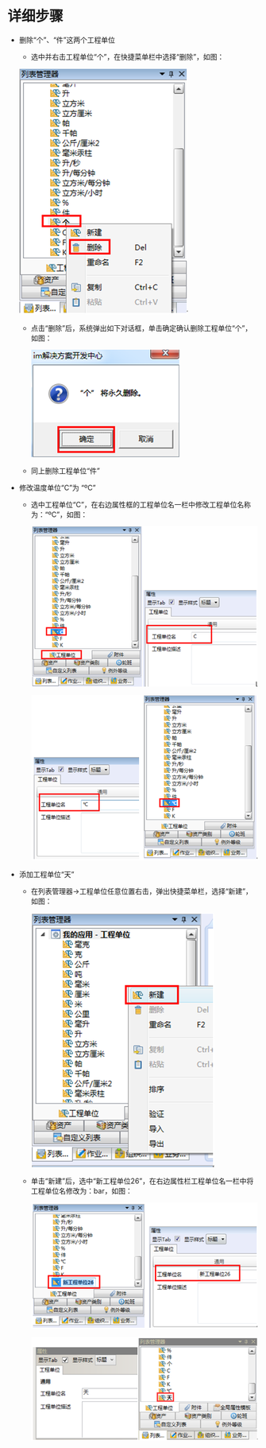 # 详细步骤

* 删除“个”、“件”这两个工程单位
  * 选中并右击工程单位“个”，在快捷菜单栏中选择“删除”，如图：

  ![](./images/删除工程单位.png)

  * 点击“删除”后，系统弹出如下对话框，单击确定确认删除工程单位“个”，如图：

    ![](./images/删除工程单位1.png)

  * 同上删除工程单位“件”

* 修改温度单位“C”为 “ºC”

  * 选中工程单位“C”，在右边属性框的工程单位名一栏中修改工程单位名称为：“ºC”，如图：

    ![](./images/修改工程单位.png)

    ![](./images/修改工程单位1.png)

* 添加工程单位“天”

  * 在列表管理器→工程单位任意位置右击，弹出快捷菜单栏，选择“新建”，如图：

    ![](./images/添加工程单位.png)  

  * 单击“新建”后，选中“新工程单位26”，在右边属性栏工程单位名一栏中将工程单位名修改为：bar，如图：

    ![](./images/添加工程单位1.png)
       
    ![](./images/添加工程单位2.png)   